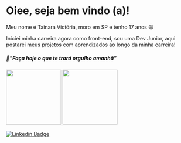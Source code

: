# Oiee, seja bem vindo (a)!
Meu nome é Tainara Victória, moro em SP e tenho 17 anos 😄

Iniciei minha carreira agora como front-end, sou uma Dev Junior, aqui postarei meus projetos com aprendizados ao longo da minha carreira!

##### 💭"Faça hoje o que te trará orgulho amanhã"


 
   <a href="https://github.com/taiivictoria">
  <img height="150em" src="https://github-readme-stats.vercel.app/api?username=taiivictoria&show_icons=true&theme=dracula&include_all_commits=true&count_private=true"/>
  <img height="150em" src="https://github-readme-stats.vercel.app/api/top-langs/?username=taiivictoria&layout=compact&langs_count=7&theme=dracula"/>
</div>


 [![Linkedin Badge](https://img.shields.io/badge/-LinkedIn-violet?style=flat-square&logo=Linkedin&logoColor=white&link=https://www.linkedin.com/in/tainara-santos-58a3201bb/)](https://www.linkedin.com/in/tainara-santos-58a3201bb/)
